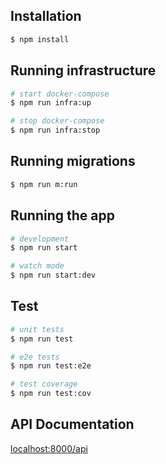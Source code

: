 ## Installation

```bash
$ npm install
```

## Running infrastructure

```bash
# start docker-compose
$ npm run infra:up

# stop docker-compose
$ npm run infra:stop
```

## Running migrations

```bash
$ npm run m:run
```

## Running the app

```bash
# development
$ npm run start

# watch mode
$ npm run start:dev
```

## Test

```bash
# unit tests
$ npm run test

# e2e tests
$ npm run test:e2e

# test coverage
$ npm run test:cov
```

## API Documentation

[localhost:8000/api](http://localhost:8000/api)
